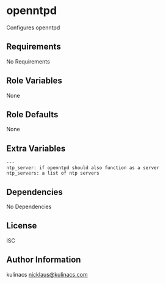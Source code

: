 openntpd
========
Configures openntpd

Requirements
------------
No Requirements

Role Variables
--------------
None

Role Defaults
-------------
None

Extra Variables
---------------
```
---
ntp_server: if openntpd should also function as a server
ntp_servers: a list of ntp servers
```

Dependencies
------------
No Dependencies

License
-------
ISC

Author Information
------------------
kulinacs <nicklaus@kulinacs.com>
